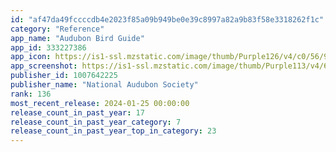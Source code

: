 ```yaml
---
id: "af47da49fccccdb4e2023f85a09b949be0e39c8997a82a9b83f58e3318262f1c"
category: "Reference"
app_name: "Audubon Bird Guide"
app_id: 333227386
app_icon: https://is1-ssl.mzstatic.com/image/thumb/Purple126/v4/c0/56/96/c0569604-349a-792e-d47b-8312b7c703af/AppIcon-1x_U007emarketing-0-7-0-85-220.png/1024x1024bb.png
app_screenshot: https://is1-ssl.mzstatic.com/image/thumb/Purple113/v4/63/66/75/636675d0-cf5f-88dc-5ad8-2beb4c4a59cf/pr_source.png/1242x2688bb.png
publisher_id: 1007642225
publisher_name: "National Audubon Society"
rank: 136
most_recent_release: 2024-01-25 00:00:00
release_count_in_past_year: 17
release_count_in_past_year_category: 7
release_count_in_past_year_top_in_category: 23
---
```

